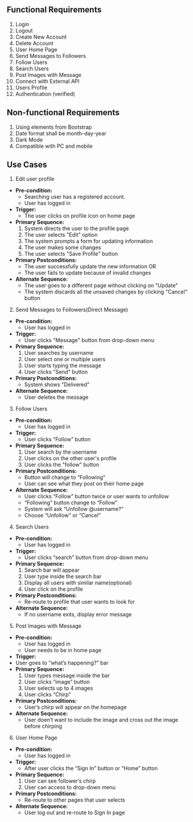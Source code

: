 ## Functional Requirements
1. Login
2. Logout
3. Create New Account
4. Delete Account
5. User Home Page
6. Send Messages to Followers
7. Follow Users
8. Search Users
9. Post Images with Message
10. Connect with External API
11. Users Profile
12. Authentication (verified)
## Non-functional Requirements
1. Using elements from Bootstrap
2. Date format shall be month-day-year
3. Dark Mode
4. Compatible with PC and mobile

## Use Cases
1. Edit user profile 
- **Pre-condition:** 
  - Searching user has a registered account.
  - User has logged in  
- **Trigger:**
  - The user clicks on profile icon on home page 
- **Primary Sequence:**
  1. System directs the user to the profile page
  2. The user selects "Edit" option 
  3. The system prompts a form for updating information
  4. The user makes some changes
  5. The user selects "Save Profile" button
- **Primary Postconditions:**
  - The user successfully update the new information 
  OR
  - The user fails to update because of invalid changes
- **Alternate Sequence:** 
  - The user goes to a different page without clicking on "Update"
  - The system discards all the unsaved changes by clicking "Cancel" button

2. Send Messages to Followers(Direct Message)
- **Pre-condition:** 
  - User has logged in
- **Trigger:**
  - User clicks "Message" button from drop-down menu
- **Primary Sequence:**
  1. User searches by username
  2. User select one or multiple users 
  3. User starts typing the message
  4. User clicks "Send" button
- **Primary Postconditions:**
  - System shows "Delivered"
- **Alternate Sequence:** 
  - User deletes the message

3. Follow Users  
- **Pre-condition:**  
  -  User has logged in 
- **Trigger:**
  - User clicks “Follow” button
- **Primary Sequence:** 
  1. User search by the username
  2. User clicks on the other user's profile
  3. User clicks the "follow" button
- **Primary Postconditions:**
  - Button will change to “Following”
  - User can see what they post on their home page
- **Alternate Sequence:** 
  - User clicks “Follow” button twice or user wants to unfollow
  - “Following” button change to “Follow”
  - System will ask “Unfollow @username?” 
  - Choose “Unfollow” or “Cancel”

4. Search Users  
- **Pre-condition:**  
  - User has logged in 
- **Trigger:**
  - User clicks “search” button from drop-down menu
- **Primary Sequence:**
  1. Search bar will appear 
  2. User type inside the search bar
  3. Display all users with similar name(optional)
  4. User click on the profile
- **Primary Postconditions:**
  - Re-route to profile that user wants to look for 
- **Alternate Sequence:** 
  - If no username exits, display error message

5. Post Images with Message  
- **Pre-condition:**  
  - User has logged in 
  - User needs to be in home page
- **Trigger:**
 -  User goes to “what’s happening?” bar
- **Primary Sequence:**
  1. User types message inside the bar
  2. User clicks “image” button
  3. User selects up to 4 images
  4. User clicks “Chirp”
- **Primary Postconditions:** 
  - User’s chirp will appear on the homepage
- **Alternate Sequence:** 
  - User doen’t want to include the image and cross out the image before chirping

6. User Home Page 
- **Pre-condition:**  
  - User has logged in 
- **Trigger:**
  - After user clicks the “Sign In” button or “Home” button
- **Primary Sequence:**
  1. User can see follower’s chirp
  2. User can access to drop-down menu
- **Primary Postconditions:**
  - Re-route to other pages that user selects
- **Alternate Sequence:** 
  - User log out and re-route to Sign In page

